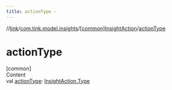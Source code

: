 ```yaml
---
title: actionType -
---
```

//[link](../../index.md)/[com.tink.model.insights](../index.md)/[[common]InsightAction](index.md)/[actionType](action-type.md)



# actionType  
[common]  
Content  
val [actionType](action-type.md): [InsightAction.Type](-type/index.md)  



